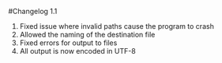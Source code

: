 ﻿#Changelog  1.1

1. Fixed issue where invalid paths cause the program to crash
2. Allowed the naming of the destination file
3. Fixed errors for output to files
4. All output is now encoded in UTF-8